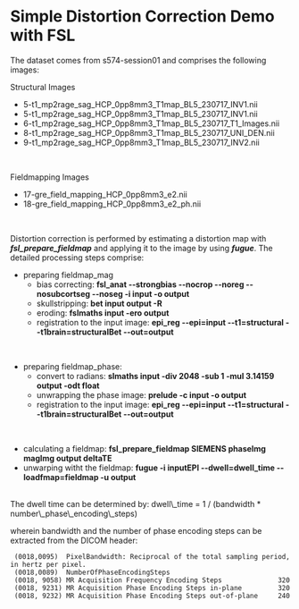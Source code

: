 # Simple Distortion Correction Demo with FSL #



The dataset comes from s574-session01 and comprises the following images:



Structural Images

- 	5-t1_mp2rage_sag_HCP_0pp8mm3_T1map_BL5_230717_INV1.nii
- 	5-t1_mp2rage_sag_HCP_0pp8mm3_T1map_BL5_230717_INV1.nii
- 	6-t1_mp2rage_sag_HCP_0pp8mm3_T1map_BL5_230717_T1_Images.nii
- 	8-t1_mp2rage_sag_HCP_0pp8mm3_T1map_BL5_230717_UNI_DEN.nii
- 	9-t1_mp2rage_sag_HCP_0pp8mm3_T1map_BL5_230717_INV2.nii

<br>


Fieldmapping Images

- 	17-gre_field_mapping_HCP_0pp8mm3_e2.nii
- 	18-gre_field_mapping_HCP_0pp8mm3_e2_ph.nii


<br>

Distortion correction is performed by estimating a distortion map with ***fsl_prepare_fieldmap*** and applying it to the image by using ***fugue***. The detailed processing steps comprise:

- preparing fieldmap_mag
	- bias correcting: **fsl_anat --strongbias --nocrop --noreg --nosubcortseg --noseg -i input -o output**
	- skullstripping: **bet input output -R**
	- eroding: **fslmaths input -ero output**
	- registration to the input image: **epi_reg --epi=input --t1=structural --t1brain=structuralBet --out=output**
	
<br>

- preparing fieldmap_phase:
	- convert to radians: **slmaths input -div 2048 -sub 1 -mul 3.14159 output -odt float**
	- unwrapping the phase image: **prelude -c input -o output**
	- registration to the input image: **epi_reg --epi=input --t1=structural --t1brain=structuralBet --out=output**



<br>

- calculating a fieldmap: **fsl\_prepare\_fieldmap SIEMENS phaseImg magImg output deltaTE**
- unwarping witht the fieldmap: **fugue -i inputEPI --dwell=dwell\_time --loadfmap=fieldmap -u output**



<br>
The dwell time can be determined by: dwell\_time = 1 / (bandwidth * number\_phase\_encoding\_steps)
    
wherein bandwidth and the number of phase encoding steps can be extracted from the DICOM header:

     (0018,0095)  PixelBandwidth: Reciprocal of the total sampling period, in hertz per pixel.
     (0018,0089)  NumberOfPhaseEncodingSteps
     (0018, 9058) MR Acquisition Frequency Encoding Steps              320
     (0018, 9231) MR Acquisition Phase Encoding Steps in-plane         320
     (0018, 9232) MR Acquisition Phase Encoding Steps out-of-plane     240
